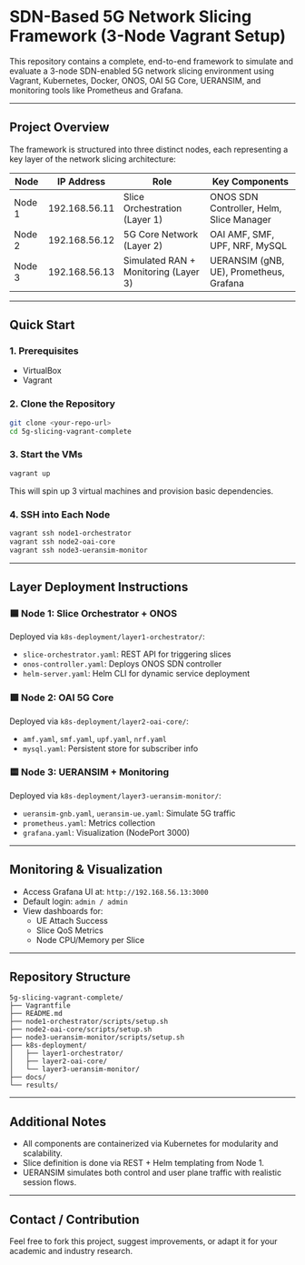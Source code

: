 # SDN-Based 5G Network Slicing Framework (3-Node Vagrant Setup)

This repository contains a complete, end-to-end framework to simulate and evaluate a 3-node SDN-enabled 5G network slicing environment using Vagrant, Kubernetes, Docker, ONOS, OAI 5G Core, UERANSIM, and monitoring tools like Prometheus and Grafana.

---

##  Project Overview

The framework is structured into three distinct nodes, each representing a key layer of the network slicing architecture:

| Node | IP Address       | Role                           | Key Components |
|------|------------------|--------------------------------|----------------|
| Node 1 | 192.168.56.11    | Slice Orchestration (Layer 1)  | ONOS SDN Controller, Helm, Slice Manager |
| Node 2 | 192.168.56.12    | 5G Core Network (Layer 2)      | OAI AMF, SMF, UPF, NRF, MySQL |
| Node 3 | 192.168.56.13    | Simulated RAN + Monitoring (Layer 3) | UERANSIM (gNB, UE), Prometheus, Grafana |

---

##  Quick Start

### 1. Prerequisites

- VirtualBox
- Vagrant

### 2. Clone the Repository

```bash
git clone <your-repo-url>
cd 5g-slicing-vagrant-complete
```

### 3. Start the VMs

```bash
vagrant up
```

This will spin up 3 virtual machines and provision basic dependencies.

### 4. SSH into Each Node

```bash
vagrant ssh node1-orchestrator
vagrant ssh node2-oai-core
vagrant ssh node3-ueransim-monitor
```

---

##  Layer Deployment Instructions

### 🟦 Node 1: Slice Orchestrator + ONOS

Deployed via `k8s-deployment/layer1-orchestrator/`:
- `slice-orchestrator.yaml`: REST API for triggering slices
- `onos-controller.yaml`: Deploys ONOS SDN controller
- `helm-server.yaml`: Helm CLI for dynamic service deployment

### 🟩 Node 2: OAI 5G Core

Deployed via `k8s-deployment/layer2-oai-core/`:
- `amf.yaml`, `smf.yaml`, `upf.yaml`, `nrf.yaml`
- `mysql.yaml`: Persistent store for subscriber info

### 🟨 Node 3: UERANSIM + Monitoring

Deployed via `k8s-deployment/layer3-ueransim-monitor/`:
- `ueransim-gnb.yaml`, `ueransim-ue.yaml`: Simulate 5G traffic
- `prometheus.yaml`: Metrics collection
- `grafana.yaml`: Visualization (NodePort 3000)

---

##  Monitoring & Visualization

- Access Grafana UI at: `http://192.168.56.13:3000`
- Default login: `admin / admin`
- View dashboards for:
  - UE Attach Success
  - Slice QoS Metrics
  - Node CPU/Memory per Slice

---

##  Repository Structure

```
5g-slicing-vagrant-complete/
├── Vagrantfile
├── README.md
├── node1-orchestrator/scripts/setup.sh
├── node2-oai-core/scripts/setup.sh
├── node3-ueransim-monitor/scripts/setup.sh
├── k8s-deployment/
│   ├── layer1-orchestrator/
│   ├── layer2-oai-core/
│   └── layer3-ueransim-monitor/
├── docs/
└── results/
```

---

##  Additional Notes

- All components are containerized via Kubernetes for modularity and scalability.
- Slice definition is done via REST + Helm templating from Node 1.
- UERANSIM simulates both control and user plane traffic with realistic session flows.

---

##  Contact / Contribution

Feel free to fork this project, suggest improvements, or adapt it for your academic and industry research.
